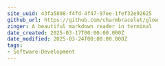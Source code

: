 ```yaml
---
site_uuid: 43fa5808-f4fd-4f47-97ee-1fef32e92625
github_url: https://github.com/charmbracelet/glow
zinger: A beautiful markdown reader in terminal
date_created: 2025-03-17T00:00:00.000Z
date_modified: 2025-03-24T00:00:00.000Z
tags:
- Software-Development
---
```



